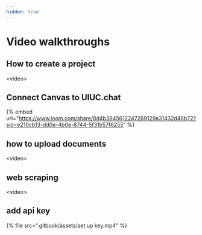 ```yaml
---
hidden: true
---
```


# Video walkthroughs

## How to create a project

\<video>

## Connect Canvas to UIUC.chat



{% embed url="https://www.loom.com/share/8d4b3845612247269129a31432d48b72?sid=e210cb13-dd0e-4b0e-8744-5f31b57f6255" %}

## how to upload documents

\<video>

## web scraping&#x20;

\<video>

## add api key

{% file src=".gitbook/assets/set up key.mp4" %}

